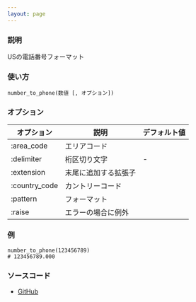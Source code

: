 ```yaml
---
layout: page
---
```

### 説明
USの電話番号フォーマット

### 使い方
    number_to_phone(数値 [, オプション])

### オプション

オプション         | 説明              | デフォルト値
--------------|-------------------|-------
:area_code    | エリアコード            |
:delimiter    | 桁区切り文字       | -
:extension    | 末尾に追加する拡張子 |
:country_code | カントリーコード          |
:pattern      | フォーマット            |
:raise        | エラーの場合に例外     |

### 例
    number_to_phone(123456789)
    # 123456789.000

### ソースコード
* [GitHub](https://github.com/rails/rails/blob/f33d52c95217212cbacc8d5e44b5a8e3cdc6f5b3/actionview/lib/action_view/helpers/number_helper.rb#L62)